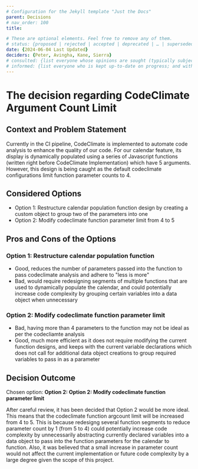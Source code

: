 ```yaml
---
# Configuration for the Jekyll template "Just the Docs"
parent: Decisions
# nav_order: 100
title: 

# These are optional elements. Feel free to remove any of them.
# status: {proposed | rejected | accepted | deprecated | … | superseded by [ADR-0005](0005-example.md)}
date: {2024-06-04 Last Updated}
deciders: {Peter, Avingha, Kane, Sierra}
# consulted: {list everyone whose opinions are sought (typically subject-matter experts); and with whom there is a two-way communication}
# informed: {list everyone who is kept up-to-date on progress; and with whom there is a one-way communication}
---
```

<!-- we need to disable MD025, because we use the different heading "ADR Template" in the homepage (see above) than it is foreseen in the template -->
<!-- markdownlint-disable-next-line MD025 -->
# The decision regarding CodeClimate Argument Count Limit

## Context and Problem Statement
Currently in the CI pipeline, CodeClimate is implemented to automate code analysis to enhance the quality of our code. For our calendar feature, its display is dynamically populated using a series of Javascript functions (written right before CodeClimate Implementation) which have 5 arguments. However, this design is being caught as the default codeclimate configurations limit function parameter counts to 4.


<!-- {Describe the context and problem statement, e.g., in free form using two to three sentences or in the form of an illustrative story.
 You may want to articulate the problem in form of a question and add links to collaboration boards or issue management systems.} -->

<!-- This is an optional element. Feel free to remove. -->
<!-- ## Decision Drivers

* {decision driver 1, e.g., a force, facing concern, …}
* {decision driver 2, e.g., a force, facing concern, …} -->
<!-- * … numbers of drivers can vary -->

## Considered Options

* Option 1: Restructure calendar population function design by creating a custom object to group two of the parameters into one
* Option 2: Modify codeclimate function parameter limit from 4 to 5 
<!-- * … numbers of options can vary -->


<!-- {justification. e.g., only option, which meets k.o. criterion decision driver | which resolves force {force} | … | comes out best (see below)}. -->

<!-- This is an optional element. Feel free to remove. -->
<!-- ### Consequences

* Good, because {positive consequence, e.g., improvement of one or more desired qualities, …}
* Bad, because {negative consequence, e.g., compromising one or more desired qualities, …}
* … numbers of consequences can vary -->

<!-- This is an optional element. Feel free to remove. -->
<!-- ## Validation

{describe how the implementation of/compliance with the ADR is validated. E.g., by a review or an ArchUnit test} -->

<!-- This is an optional element. Feel free to remove. -->
## Pros and Cons of the Options

### Option 1: Restructure calendar population function
* Good, reduces the number of parameters passed into the function to pass codeclimate analysis and adhere to "less is more"
* Bad, would require redesigning segments of multiple functions that are used to dynamically populate the calendar, and could potentially increase code complexity by grouping certain variables into a data object when unnecessary

### Option 2: Modify codeclimate function parameter limit
* Bad, having more than 4 parameters to the function may not be ideal as per the codecliamte analysis
* Good, much more efficient as it does not require modifying the current function designs, and keeps with the current variable declarations which does not call for additional data object creations to group required variables to pass in as a parameter

## Decision Outcome

Chosen option: **Option 2: Option 2: Modify codeclimate function parameter limit**


After careful review, it has been decided that Option 2 would be more ideal. This means that the codeclimate function argcount limit will be increased from 4 to 5. This is because redesigng several function segments to reduce parameter count by 1 (from 5 to 4) could potentially increase code complexity by unnecessarily abstracting currently declared variables into a data object to pass into the function parameters for the calendar to function. Also, it was believed that a small increase in parameter count would not affect the current implementation or future code complexity by a large degree given the scope of this project.
<!-- Because -->
<!-- This is an optional element. Feel free to remove. -->
<!-- ## More Information

{You might want to provide additional evidence/confidence for the decision outcome here and/or
 document the team agreement on the decision and/or
 define when this decision when and how the decision should be realized and if/when it should be re-visited and/or
 how the decision is validated.
 Links to other decisions and resources might here appear as well.} -->

